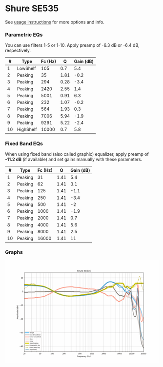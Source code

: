 # Shure SE535
See [usage instructions](https://github.com/jaakkopasanen/AutoEq#usage) for more options and info.

### Parametric EQs
You can use filters 1-5 or 1-10. Apply preamp of -6.3 dB or -6.4 dB, respectively.

|   # | Type      |   Fc (Hz) |    Q |   Gain (dB) |
|-----|-----------|-----------|------|-------------|
|   1 | LowShelf  |       105 | 0.7  |         5.4 |
|   2 | Peaking   |        35 | 1.81 |        -0.2 |
|   3 | Peaking   |       294 | 0.28 |        -3.4 |
|   4 | Peaking   |      2420 | 2.55 |         1.4 |
|   5 | Peaking   |      5001 | 0.91 |         6.3 |
|   6 | Peaking   |       232 | 1.07 |        -0.2 |
|   7 | Peaking   |       564 | 1.93 |         0.3 |
|   8 | Peaking   |      7006 | 5.94 |        -1.9 |
|   9 | Peaking   |      9291 | 5.22 |        -2.4 |
|  10 | HighShelf |     10000 | 0.7  |         5.8 |

### Fixed Band EQs
When using fixed band (also called graphic) equalizer, apply preamp of **-11.2 dB** (if available) and set gains manually with these parameters.

|   # | Type    |   Fc (Hz) |    Q |   Gain (dB) |
|-----|---------|-----------|------|-------------|
|   1 | Peaking |        31 | 1.41 |         5.4 |
|   2 | Peaking |        62 | 1.41 |         3.1 |
|   3 | Peaking |       125 | 1.41 |        -1.1 |
|   4 | Peaking |       250 | 1.41 |        -3.4 |
|   5 | Peaking |       500 | 1.41 |        -2   |
|   6 | Peaking |      1000 | 1.41 |        -1.9 |
|   7 | Peaking |      2000 | 1.41 |         0.7 |
|   8 | Peaking |      4000 | 1.41 |         5.6 |
|   9 | Peaking |      8000 | 1.41 |         2.5 |
|  10 | Peaking |     16000 | 1.41 |        11   |

### Graphs
![](./Shure%20SE535.png)
